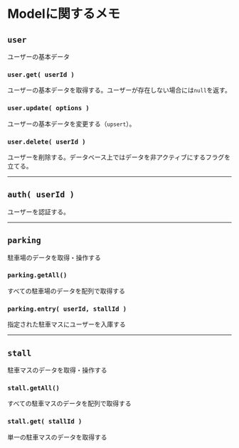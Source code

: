 # Modelに関するメモ

## `user`

ユーザーの基本データ

### `user.get( userId )`

ユーザーの基本データを取得する。ユーザーが存在しない場合には`null`を返す。

### `user.update( options )`

ユーザーの基本データを変更する（`upsert`）。

### `user.delete( userId )`

ユーザーを削除する。データベース上ではデータを非アクティブにするフラグを立てる。

---

## `auth( userId )`

ユーザーを認証する。

---

## `parking`

駐車場のデータを取得・操作する

### `parking.getAll()`

すべての駐車場のデータを配列で取得する

### `parking.entry( userId, stallId )`

指定された駐車マスにユーザーを入庫する

---

## `stall`

駐車マスのデータを取得・操作する

### `stall.getAll()`

すべての駐車マスのデータを配列で取得する

### `stall.get( stallId )`

単一の駐車マスのデータを取得する